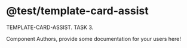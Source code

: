 @test/template-card-assist
===============================================
TEMPLATE-CARD-ASSIST. TASK 3.

Component Authors, provide some documentation for your users here!
